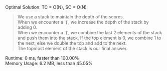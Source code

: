 Optimal Solution: TC = O(N), SC = O(N)

> We use a stack to maintain the depth of the scores. <br>
> When we encounter a '(', we increase the depth of the stack by adding 0. <br>
> When we encounter a ')', we combine the last 2 elements of the stack and push them into the stack. If the top element is 0, we combine 1 to the next, else we double the top and add to the next. <br>
> The topmost element of the stack is our final answer. <br>

Runtime: 0 ms, faster than 100.00%<br>
Memory Usage: 6.2 MB, less than 45.05%